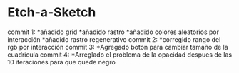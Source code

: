 # Etch-a-Sketch
commit 1:
*añadido grid
*añadido rastro
*añadido colores aleatorios por interacción
*añadido rastro regenerativo
commit 2:
*corregido rango del rgb por interacción
commit 3:
*Agregado boton para cambiar tamaño de la cuadricula
commit 4:
*Arreglado el problema de la opacidad despues de las 10 iteraciones para que quede negro